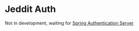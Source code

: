 # Jeddit Auth

Not in development, waiting for [Spring Authentication Server](https://github.com/spring-projects-experimental/spring-authorization-server)

